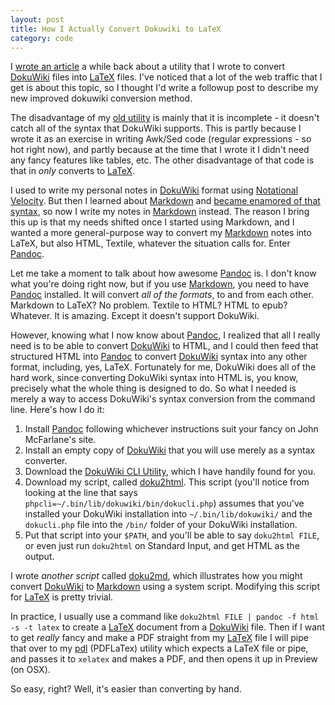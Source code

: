 ```yaml
---
layout: post
title: How I Actually Convert Dokuwiki to LaTeX
category: code
---
```


I [wrote an article](http://donald.merand.org/code/2011/07/18/dokuwiki-to-latex-converter.html) a while back about a utility that I wrote to convert [DokuWiki] files into [LaTeX] files. I've noticed that a lot of the web traffic that I get is about this topic, so I thought I'd write a followup post to describe my new improved dokuwiki conversion method.

The disadvantage of my [old utility](https://gist.github.com/2414353) is mainly that it is incomplete - it doesn't catch all of the syntax that DokuWiki supports. This is partly because I wrote it as an exercise in writing Awk/Sed code (regular expressions - so hot right now), and partly because at the time that I wrote it I didn't need any fancy features like tables, etc. The other disadvantage of that code is that in *only* converts to [LaTeX].

I used to write my personal notes in [DokuWiki] format using [Notational Velocity]. But then I learned about [Markdown] and [became enamored of that syntax](http://donald.merand.org/code/2011/09/20/tsv-the-best-spreadsheet-format.html), so now I write my notes in [Markdown] instead. The reason I bring this up is that my needs shifted once I started using Markdown, and I wanted a more general-purpose way to convert my [Markdown] notes into LaTeX, but also HTML, Textile, whatever the situation calls for. Enter [Pandoc].

Let me take a moment to talk about how awesome [Pandoc] is. I don't know what you're doing right now, but if you use [Markdown], you need to have [Pandoc] installed. It will convert *all of the formats*, to and from each other. Markdown to LaTeX? No problem. Textile to HTML? HTML to epub? Whatever. It is amazing. Except it doesn't support DokuWiki.

However, knowing what I now know about [Pandoc], I realized that all I really need is to be able to convert [DokuWiki] to HTML, and I could then feed that structured HTML into [Pandoc] to convert [DokuWiki] syntax into any other format, including, yes, LaTeX. Fortunately for me, DokuWiki does all of the hard work, since converting DokuWiki syntax into HTML is, you know, precisely what the whole thing is designed to do. So what I needed is merely a way to access DokuWiki's syntax conversion from the command line. Here's how I do it:

1. Install [Pandoc] following whichever instructions suit your fancy on John McFarlane's site.
2. Install an empty copy of [DokuWiki] that you will use merely as a syntax converter.
3. Download the [DokuWiki CLI Utility](http://www.dokuwiki.org/tips:dokuwiki_parser_cli), which I have handily found for you.
4. Download my script, called [doku2html](https://github.com/dmerand/dlm-dot-bin/blob/master/doku2html). This script (you'll notice from looking at the line that says `phpcli=~/.bin/lib/dokuwiki/bin/dokucli.php`) assumes that you've installed your DokuWiki installation into `~/.bin/lib/dokuwiki/` and the `dokucli.php` file into the `/bin/` folder of your DokuWiki installation.
5. Put that script into your `$PATH`, and you'll be able to say `doku2html FILE`, or even just run `doku2html` on Standard Input, and get HTML as the output.

I wrote *another script* called [doku2md](https://github.com/dmerand/dlm-dot-bin/blob/master/doku2md), which illustrates how you might convert [DokuWiki] to [Markdown] using a system script. Modifying this script for [LaTeX] is pretty trivial.

In practice, I usually use a command like `doku2html FILE | pandoc -f html -s -t latex` to create a [LaTeX] document from a [DokuWiki] file. Then if I want to get *really* fancy and make a PDF straight from my [LaTeX] file I will pipe that over to my [pdl](https://github.com/dmerand/dlm-dot-bin/blob/master/pdl) (PDFLaTex) utility which expects a LaTeX file or pipe, and passes it to `xelatex` and makes a PDF, and then opens it up in Preview (on OSX).

So easy, right? Well, it's easier than converting by hand.

[DokuWiki]: http://dokuwiki.org
[LaTeX]: http://www.latex-project.org
[Markdown]: http://daringfireball.net/projects/markdown
[Notational Velocity]: http://notational.net
[Pandoc]: http://johnmacfarlane.net/pandoc
